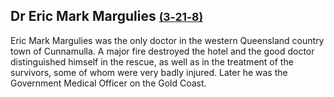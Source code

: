 ## Dr Eric Mark Margulies <small>[(3‑21‑8)](https://brisbane.discovereverafter.com/profile/31978439 "Go to Memorial Information" )</small>

Eric Mark Margulies was the only doctor in the western Queensland country town of Cunnamulla. A major fire destroyed the hotel and the good doctor distinguished himself in the rescue, as well as in the treatment of the survivors, some of whom were very badly injured. Later he was the Government Medical Officer on the Gold Coast.
